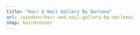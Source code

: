 ```yaml
---
title: "Hair & Nail Gallery By Darlene"
url: /windsor/hair-and-nail-gallery-by-darlene/
shop: hairdresser
---
```

